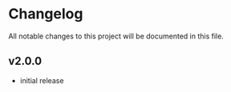 # Changelog

All notable changes to this project will be documented in this file.

## v2.0.0

- initial release
